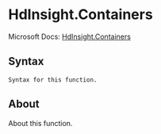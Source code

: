 ---
---

# HdInsight.Containers

Microsoft Docs: [HdInsight.Containers](https://docs.microsoft.com/en-us/powerquery-m/hdinsight-containers)

## Syntax

```powerquery-m
Syntax for this function.
```

## About

About this function.

